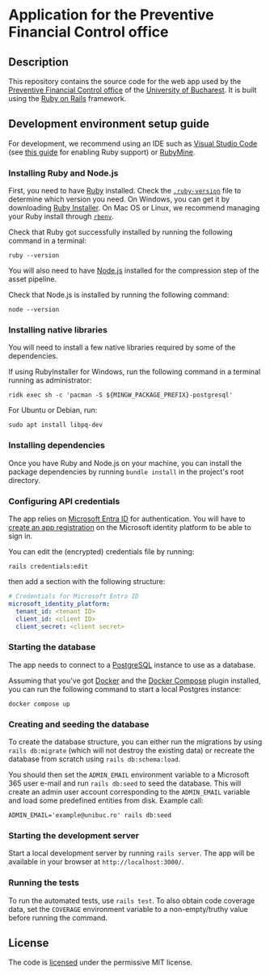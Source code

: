 # Application for the Preventive Financial Control office

## Description

This repository contains the source code for the web app used by the [Preventive Financial Control office](https://unibuc.ro/despre-ub/organizare/administratie/biroul-control-financiar-preventiv/) of the [University of Bucharest](https://unibuc.ro/). It is built using the [Ruby on Rails](https://rubyonrails.org/) framework.

## Development environment setup guide

For development, we recommend using an IDE such as [Visual Studio Code](https://code.visualstudio.com/) (see [this guide](https://code.visualstudio.com/docs/languages/ruby) for enabling Ruby support) or [RubyMine](https://www.jetbrains.com/ruby/).

### Installing Ruby and Node.js

First, you need to have [Ruby](https://www.ruby-lang.org/en/) installed. Check the [`.ruby-version`](.ruby-version) file to determine which version you need. On Windows, you can get it by downloading [Ruby Installer](https://rubyinstaller.org/). On Mac OS or Linux, we recommend managing your Ruby install through [`rbenv`](https://github.com/rbenv/rbenv).

Check that Ruby got successfully installed by running the following command in a terminal:

```shell
ruby --version
```

You will also need to have [Node.js](https://nodejs.org/en) installed for the compression step of the asset pipeline.

Check that Node.js is installed by running the following command:

```shell
node --version
```
### Installing native libraries

You will need to install a few native libraries required by some of the dependencies.

If using RubyInstaller for Windows, run the following command in a terminal running as administrator:

```shell
ridk exec sh -c 'pacman -S ${MINGW_PACKAGE_PREFIX}-postgresql'
```

For Ubuntu or Debian, run:

```shell
sudo apt install libpq-dev
```

### Installing dependencies

Once you have Ruby and Node.js on your machine, you can install the package dependencies by running `bundle install` in the project's root directory.

### Configuring API credentials

The app relies on [Microsoft Entra ID](https://www.microsoft.com/en-us/security/business/identity-access/microsoft-entra-id) for authentication. You will have to [create an app registration](https://learn.microsoft.com/en-us/entra/identity-platform/quickstart-register-app) on the Microsoft identity platform to be able to sign in.

You can edit the (encrypted) credentials file by running:

```shell
rails credentials:edit
```

then add a section with the following structure:

```yaml
# Credentials for Microsoft Entra ID
microsoft_identity_platform:
  tenant_id: <tenant ID>
  client_id: <client ID>
  client_secret: <client secret>
```

### Starting the database

The app needs to connect to a [PostgreSQL](https://www.postgresql.org/) instance to use as a database.

Assuming that you've got [Docker](https://www.docker.com/) and the [Docker Compose](https://docs.docker.com/compose/) plugin installed, you can run the following command to start a local Postgres instance:

```shell
docker compose up
```

### Creating and seeding the database

To create the database structure, you can either run the migrations by using `rails db:migrate` (which will not destroy the existing data) or recreate the database from scratch using `rails db:schema:load`.

You should then set the `ADMIN_EMAIL` environment variable to a Microsoft 365 user e-mail and run `rails db:seed` to seed the database. This will create an admin user account corresponding to the `ADMIN_EMAIL` variable and load some predefined entities from disk. Example call:

```
ADMIN_EMAIL='example@unibuc.ro' rails db:seed
```

### Starting the development server

Start a local development server by running `rails server`. The app will be available in your browser at `http://localhost:3000/`.

### Running the tests

To run the automated tests, use `rails test`. To also obtain code coverage data, set the `COVERAGE` environment variable to a non-empty/truthy value before running the command.

## License

The code is [licensed](LICENSE.txt) under the permissive MIT license.
